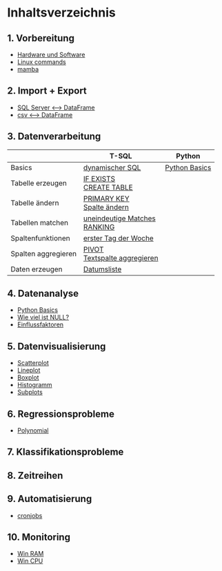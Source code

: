 # Inhaltsverzeichnis
## 1. Vorbereitung
- [Hardware und Software](Inhalt/Hardware%20und%20Software.md)
- [Linux commands](Code/Linux%20Basic%20Commands.sh)
- [mamba](Code/mamba.md)
## 2. Import + Export
- [SQL Server <--> DataFrame](Code/SQL%20Server%20%3C--%3E%20Python%20DataFrame.py)
- [csv <--> DataFrame](Code/csv%20%3C--%3E%20Python%20DataFrame.py)
## 3. Datenverarbeitung
|   |T-SQL|Python|
|---|---|---|
|Basics                    |[dynamischer SQL](Code/dynamischer%20SQL.sql)                                                             |[Python Basics](Code/Python%20Basics%20Datenverarbeitung.py)           |
|Tabelle erzeugen          |[IF EXISTS](Code/IF%20EXISTS.sql)<br/>[CREATE TABLE](Code/CREATE%20TABLE.sql)                             |                                                                       |
|Tabelle ändern            |[PRIMARY KEY](Code/PRIMARY%20KEY.sql)<br/>[Spalte ändern](Code/Spalte%20%C3%A4ndern.sql)                  |                                                                       |
|Tabellen matchen          |[uneindeutige Matches](Code/uneindeutige%20Matches.sql)<br/>[RANKING](Code/RANKING.sql)                   |                                                                       |
|Spaltenfunktionen         |[erster Tag der Woche](Code/erster%20Tag%20der%20Woche.sql)                                               |                                                                       |
|Spalten aggregieren       |[PIVOT](Code/Pivot.sql)<br/>[Textspalte aggregieren](Code/Textspalte%20aggregieren.sql)                   |                                                                       |
|Daten erzeugen            |[Datumsliste](Code/Datumsliste%20erzeugen.sql)                                                            |                                                                       |
## 4. Datenanalyse
- [Python Basics](Code/Python%20Basics%20Datenanalyse.py)
- [Wie viel ist NULL?](Code/Wie%20viel%20ist%20NULL.py)
- [Einflussfaktoren](Inhalt/Einflussfaktoren.md)
## 5. Datenvisualisierung
- [Scatterplot](Code/Scatterplot.md)
- [Lineplot](Code/Lineplot.md)
- [Boxplot](Code/Boxplot.md)
- [Histogramm](Code/Histogramm.md)
- [Subplots](Code/Subplots.md)
## 6. Regressionsprobleme
- [Polynomial](Code/Polynomregression.md)
## 7. Klassifikationsprobleme
## 8. Zeitreihen
## 9. Automatisierung
- [cronjobs](Code/cronjobs.sh)
## 10. Monitoring
- [Win RAM](https://github.com/JaredBeluzi/Windows-RAM-Monitoring)
- [Win CPU](https://github.com/JaredBeluzi/Windows-CPU-Monitoring)
